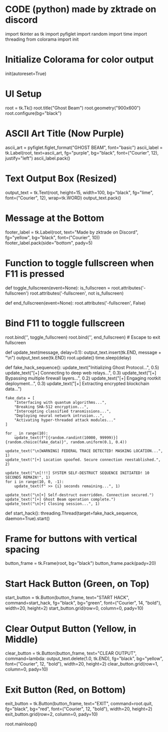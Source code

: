 # CODE (python) made by zktrade on discord

import tkinter as tk
import pyfiglet
import random
import time
import threading
from colorama import init

# Initialize Colorama for color output
init(autoreset=True)

# UI Setup
root = tk.Tk()
root.title("Ghost Beam")
root.geometry("900x600")
root.configure(bg="black")

# ASCII Art Title (Now Purple)
ascii_art = pyfiglet.figlet_format("GHOST BEAM", font="basic")
ascii_label = tk.Label(root, text=ascii_art, fg="purple", bg="black", font=("Courier", 12), justify="left")
ascii_label.pack()

# Text Output Box (Resized)
output_text = tk.Text(root, height=15, width=100, bg="black", fg="lime", font=("Courier", 12), wrap=tk.WORD)
output_text.pack()

# Message at the Bottom
footer_label = tk.Label(root, text="Made by zktrade on Discord", fg="yellow", bg="black", font=("Courier", 10))
footer_label.pack(side="bottom", pady=5)

# Function to toggle fullscreen when F11 is pressed
def toggle_fullscreen(event=None):
    is_fullscreen = root.attributes('-fullscreen')
    root.attributes('-fullscreen', not is_fullscreen)

def end_fullscreen(event=None):
    root.attributes('-fullscreen', False)

# Bind F11 to toggle fullscreen
root.bind('<F11>', toggle_fullscreen)
root.bind('<Escape>', end_fullscreen)  # Escape to exit fullscreen

def update_text(message, delay=0.1):
    output_text.insert(tk.END, message + "\n")
    output_text.see(tk.END)
    root.update()
    time.sleep(delay)

def fake_hack_sequence():
    update_text("Initializing Ghost Protocol...", 0.5)
    update_text("[+] Connecting to deep web relays...", 0.3)
    update_text("[+] Bypassing multiple firewall layers...", 0.2)
    update_text("[+] Engaging rootkit deployment...", 0.3)
    update_text("[+] Extracting encrypted blockchain data...")
    
    fake_data = [
        "Interfacing with quantum algorithms...",
        "Breaking SHA-512 encryption...",
        "Intercepting classified transmissions...",
        "Deploying neural network intrusion...",
        "Activating hyper-threaded attack modules..."
    ]
    
    for _ in range(10):
        update_text(f"[{random.randint(10000, 99999)}] {random.choice(fake_data)}", random.uniform(0.1, 0.4))
    
    update_text("\n[WARNING] FEDERAL TRACE DETECTED! MASKING LOCATION...", 1)
    update_text("[+] Location spoofed. Secure connection reestablished.", 2)
    
    update_text("\n[!!!] SYSTEM SELF-DESTRUCT SEQUENCE INITIATED! 10 SECONDS REMAIN!", 1)
    for i in range(10, 0, -1):
        update_text(f" >> {i} seconds remaining...", 1)
    
    update_text("\n[+] Self-destruct overridden. Connection secured.")
    update_text("[+] Ghost Beam operation complete.")
    update_text("\n[+] Closing session...", 1)

def start_hack():
    threading.Thread(target=fake_hack_sequence, daemon=True).start()

# Frame for buttons with vertical spacing
button_frame = tk.Frame(root, bg="black")
button_frame.pack(pady=20)

# Start Hack Button (Green, on Top)
start_button = tk.Button(button_frame, text="START HACK", command=start_hack, fg="black", bg="green", font=("Courier", 14, "bold"), width=20, height=2)
start_button.grid(row=0, column=0, pady=10)

# Clear Output Button (Yellow, in Middle)
clear_button = tk.Button(button_frame, text="CLEAR OUTPUT", command=lambda: output_text.delete(1.0, tk.END), fg="black", bg="yellow", font=("Courier", 12, "bold"), width=20, height=2)
clear_button.grid(row=1, column=0, pady=10)

# Exit Button (Red, on Bottom)
exit_button = tk.Button(button_frame, text="EXIT", command=root.quit, fg="black", bg="red", font=("Courier", 12, "bold"), width=20, height=2)
exit_button.grid(row=2, column=0, pady=10)

root.mainloop()
